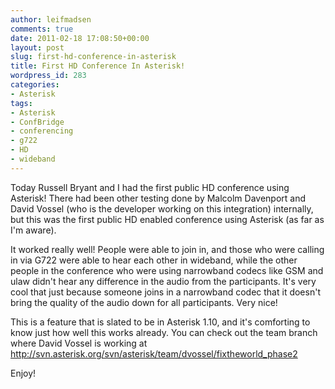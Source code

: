 ```yaml
---
author: leifmadsen
comments: true
date: 2011-02-18 17:08:50+00:00
layout: post
slug: first-hd-conference-in-asterisk
title: First HD Conference In Asterisk!
wordpress_id: 283
categories:
- Asterisk
tags:
- Asterisk
- ConfBridge
- conferencing
- g722
- HD
- wideband
---
```


Today Russell Bryant and I had the first public HD conference using Asterisk! There had been other testing done by Malcolm Davenport and David Vossel (who is the developer working on this integration) internally, but this was the first public HD enabled conference using Asterisk (as far as I'm aware).

It worked really well! People were able to join in, and those who were calling in via G722 were able to hear each other in wideband, while the other people in the conference who were using narrowband codecs like GSM and ulaw didn't hear any difference in the audio from the participants. It's very cool that just because someone joins in a narrowband codec that it doesn't bring the quality of the audio down for all participants. Very nice!

This is a feature that is slated to be in Asterisk 1.10, and it's comforting to know just how well this works already. You can check out the team branch where David Vossel is working at http://svn.asterisk.org/svn/asterisk/team/dvossel/fixtheworld_phase2

Enjoy!
